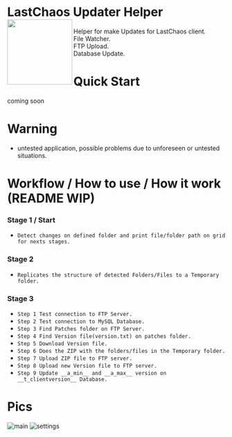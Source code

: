 # LastChaos Updater Helper <img align="left" src="https://user-images.githubusercontent.com/5092697/136836589-b655f88e-f67e-433d-bc2a-12c0534e05d9.png" width="150px">

Helper for make Updates for LastChaos client.<br/>
File Watcher.<br/>
FTP Upload.<br/>
Database Update.<br/>

# Quick Start
coming soon

# Warning
* untested application, possible problems due to unforeseen or untested situations.

# Workflow / How to use / How it work (README WIP)
### Stage 1 / Start
*   ```Detect changes on defined folder and print file/folder path on grid for nexts stages.```
### Stage 2
*   ```Replicates the structure of detected Folders/Files to a Temporary folder.```
### Stage 3
*   ```Step 1 Test connection to FTP Server.```
*   ```Step 2 Test connection to MySQL Database.```
*   ```Step 3 Find Patches folder on FTP Server.```
*   ```Step 4 Find Version file(version.txt) on patches folder.```
*   ```Step 5 Download Version file.```
*   ```Step 6 Does the ZIP with the folders/files in the Temporary folder.```
*   ```Step 7 Upload ZIP file to FTP server.```
*   ```Step 8 Upload new Version file to FTP server.```
*   ```Step 9 Update __a_min__ and __a_max__ version on __t_clientversion__ Database.```


# Pics
![main](https://user-images.githubusercontent.com/5092697/137606993-a21aa429-cc91-4a85-9177-067eee507487.jpg)
![settings](https://user-images.githubusercontent.com/5092697/137606995-fd6097fa-e5ae-40de-8f3c-b44b91ba1ad8.jpg)
